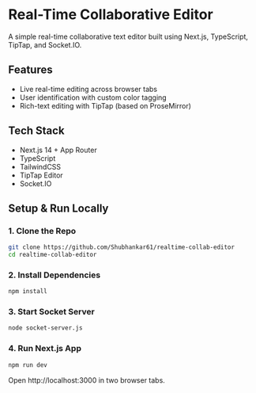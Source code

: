 # Real-Time Collaborative Editor

A simple real-time collaborative text editor built using Next.js, TypeScript, TipTap, and Socket.IO.

## Features

- Live real-time editing across browser tabs
- User identification with custom color tagging
- Rich-text editing with TipTap (based on ProseMirror)

## Tech Stack

- Next.js 14 + App Router
- TypeScript
- TailwindCSS
- TipTap Editor
- Socket.IO

## Setup & Run Locally

### 1. Clone the Repo

```bash
git clone https://github.com/Shubhankar61/realtime-collab-editor
cd realtime-collab-editor
```

### 2. Install Dependencies

```bash
npm install
```

### 3. Start Socket Server

```bash
node socket-server.js
```

### 4. Run Next.js App

```bash
npm run dev
```

Open http://localhost:3000 in two browser tabs.
